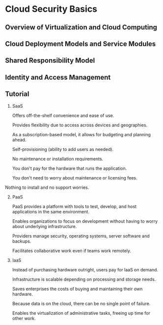 # Cloud Security Basics

## Overview of Virtualization and Cloud Computing

## Cloud Deployment Models and Service Modules

## Shared Responsibility Model

## Identity and Access Management

## Tutorial

1. SaaS

    Offers off-the-shelf convenience and ease of use.

    Provides flexibility due to access across devices and geographies.

    As a subscription-based model, it allows for budgeting and planning ahead.

    Self-provisioning (ability to add users as needed).

    No maintenance or installation requirements.

    You don't pay for the hardware that runs the application.

    You don't need to worry about maintenance or licensing fees.

  Nothing to install and no support worries.

2. PaaS

    PaaS provides a platform with tools to test, develop, and host applications in the same environment.

    Enables organizations to focus on development without having to worry about underlying infrastructure.

    Providers manage security, operating systems, server software and backups.

    Facilitates collaborative work even if teams work remotely.

3. IaaS

    Instead of purchasing hardware outright, users pay for laaS on demand.

    Infrastructure is scalable depending on processing and storage needs.

    Saves enterprises the costs of buying and maintaining their own hardware.

    Because data is on the cloud, there can be no single point of failure.

    Enables the virtualization of administrative tasks, freeing up time for other work.
